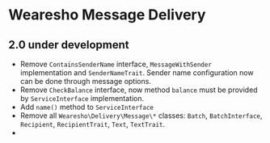 Wearesho Message Delivery
=========================

2.0 under development
---------------------

- Remove `ContainsSenderName` interface, `MessageWithSender` implementation and `SenderNameTrait`.
Sender name configuration now can be done through message options.
- Remove `CheckBalance` interface, now method `balance` must be provided by `ServiceInterface` implementation.
- Add `name()` method to `ServiceInterface`
- Remove all `Wearesho\Delivery\Message\*` classes:
`Batch`, `BatchInterface`, `Recipient`, `RecipientTrait`, `Text`, `TextTrait`.
- 